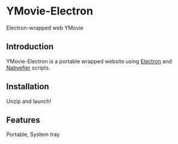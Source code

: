 # YMovie-Electron
 Electron-wrapped web YMovie

## Introduction

YMovie-Electron is a portable wrapped website using [Electron](https://www.electronjs.org/) and [Nativefier](https://github.com/nativefier/nativefier/) scripts.

## Installation

Unzip and launch!

## Features

Portable, System tray
